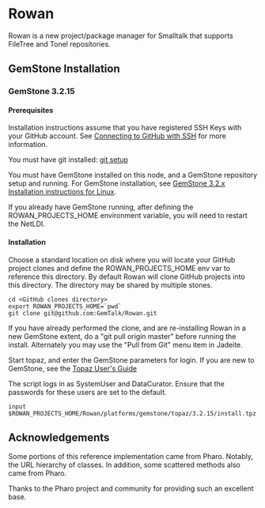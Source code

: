 # Rowan

Rowan is a new project/package manager for Smalltalk that supports FileTree and Tonel repositories.
 
## GemStone Installation
### GemStone 3.2.15 

#### Prerequisites
Installation instructions assume that you have registered SSH Keys with your GitHub account. See [Connecting to GitHub with SSH](https://help.github.com/articles/connecting-to-github-with-ssh/) for more information.

You must have git installed: [git setup](https://help.github.com/articles/set-up-git/)

You must have GemStone installed on this node, and a GemStone repository setup and running. For GemStone installation, see [GemStone 3.2.x Installation instructions for Linux](https://downloads.gemtalksystems.com/docs/GemStone64/3.2.x/GS64-InstallGuide-Linux-3.2.6/GS64-InstallGuide-Linux-3.2.6.htm). 

If you already have GemStone running, after defining the ROWAN_PROJECTS_HOME environment variable, you will need to restart the NetLDI.

#### Installation

Choose a standard location on disk where you will locate your GitHub project clones and define the ROWAN_PROJECTS_HOME env var to reference this directory.
By default Rowan will clone GitHub projects into this directory. The directory may be shared by multiple stones.

```
cd <GitHub clones directory>
export ROWAN_PROJECTS_HOME=`pwd`
git clone git@github.com:GemTalk/Rowan.git
```

If you have already performed the clone, and are re-installing Rowan in a new GemStone extent, do a "git pull origin master" before running the install. Alternately you may use the "Pull from Git" menu item in Jadeite.

Start topaz, and enter the GemStone parameters for login. If you are new to GemStone, see the [Topaz User's Guide](https://downloads.gemtalksystems.com/docs/GemStone64/3.3.x/GS64-Topaz-3.3/1-Tutorial.htm#pgfId-1069219)

The script logs in as SystemUser and DataCurator.  Ensure that the passwords for these users are set to the default.

```
input $ROWAN_PROJECTS_HOME/Rowan/platforms/gemstone/topaz/3.2.15/install.tpz
```



## Acknowledgements

Some portions of this reference implementation came from Pharo. Notably, the URL hierarchy of classes.
In addition, some scattered methods also came from Pharo.

Thanks to the Pharo project and community for providing such an excellent base.
